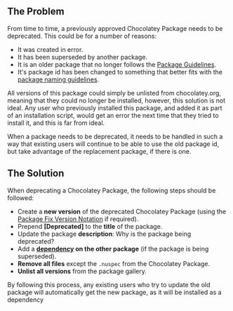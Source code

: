 ## The Problem
From time to time, a previously approved Chocolatey Package needs to be deprecated.  This could be for a number of reasons:

* It was created in error.
* It has been superseded by another package.
* It is an older package that no longer follows the [Package Guidelines](http://github.com/chocolatey/chocolatey/wiki/CreatePackages).
* It's package id has been changed to something that better fits with the [package naming guidelines](https://github.com/chocolatey/chocolatey/wiki/CreatePackages#naming-your-package).

All versions of this package could simply be unlisted from chocolatey.org, meaning that they could no longer be installed, however, this solution is not ideal.  Any user who previously installed this package, and added it as part of an installation script, would get an error the next time that they tried to install it, and this is far from ideal.

When a package needs to be deprecated, it needs to be handled in such a way that existing users will continue to be able to use the old package id, but take advantage of the replacement package, if there is one.

## The Solution
When deprecating a Chocolatey Package, the following steps should be followed:

* Create a **new version** of the deprecated Chocolatey Package (using the [Package Fix Version Notation](https://github.com/chocolatey/chocolatey/wiki/CreatePackages#package-fix-version-notation) if required).
* Prepend **[Deprecated]** to the **title** of the package.
* Update the package **description**: Why is the package being deprecated?
* Add a **[dependency](http://docs.nuget.org/docs/reference/nuspec-reference#Specifying_Dependencies) on the other package** (if the package is being superseded).
* **Remove all files** except the `.nuspec` from the Chocolatey Package.
* **Unlist all versions** from the package gallery.

By following this process, any existing users who try to update the old package will automatically get the new package, as it will be installed as a dependency
